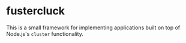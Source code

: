 # fustercluck

This is a small framework for implementing applications built on top of Node.js's `cluster` functionality.
